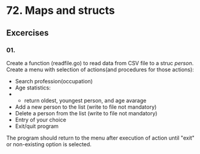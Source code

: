 # 72. Maps and structs

## Excercises


### 01.
Create a function (readfile.go) to read data from CSV file to a struc _person_. <br>
Create a menu with selection of actions(and procedures for those actions):<br>
* Search profession(occupation)
* Age statistics:
* * return oldest, youngest person, and age avarage
* Add a new person to the list (write to file not mandatory)
* Delete a person from the list (write to file not mandatory)
* Entry of your choice
* Exit/quit program

The program should return to the menu after execution of action until "exit" or non-existing option is selected.

